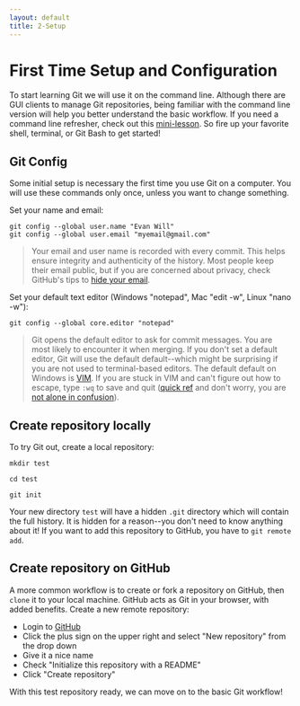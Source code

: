 ```yaml
---
layout: default
title: 2-Setup
---
```


# First Time Setup and Configuration

To start learning Git we will use it on the command line.
Although there are GUI clients to manage Git repositories, being familiar with the command line version will help you better understand the basic workflow.
If you need a command line refresher, check out this [mini-lesson](https://evanwill.github.io/_drafts/notes/commandline.html).
So fire up your favorite shell, terminal, or Git Bash to get started!

## Git Config

Some initial setup is necessary the first time you use Git on a computer.
You will use these commands only once, unless you want to change something.

Set your name and email:

```
git config --global user.name "Evan Will"
git config --global user.email "myemail@gmail.com"
```

> Your email and user name is recorded with every commit.
> This helps ensure integrity and authenticity of the history.
> Most people keep their email public, but if you are concerned about privacy, check GitHub's tips to [hide your email](https://help.github.com/articles/keeping-your-email-address-private/).

Set your default text editor (Windows "notepad", Mac "edit -w", Linux "nano -w"):

```
git config --global core.editor "notepad"
```

> Git opens the default editor to ask for commit messages. 
> You are most likely to encounter it when merging.
> If you don't set a default editor, Git will use the default default--which might be surprising if you are not used to terminal-based editors. 
> The default default on Windows is [VIM](http://www.vim.org/). 
> If you are stuck in VIM and can't figure out how to escape, type `:wq` to save and quit ([quick ref](https://w3.cs.jmu.edu/bernstdh/Web/common/help/vim.php) and don't worry, you are [not alone in confusion](https://stackoverflow.blog/2017/05/23/stack-overflow-helping-one-million-developers-exit-vim/)).

## Create repository locally

To try Git out, create a local repository:

```
mkdir test

cd test

git init
```

Your new directory `test` will have a hidden `.git` directory which will contain the full history. 
It is hidden for a reason--you don't need to know anything about it!
If you want to add this repository to GitHub, you have to `git remote add`.

## Create repository on GitHub

A more common workflow is to create or fork a repository on GitHub, then `clone` it to your local machine.
GitHub acts as Git in your browser, with added benefits.
Create a new remote repository:

- Login to [GitHub](https://github.com/) 
- Click the plus sign on the upper right and select "New repository" from the drop down
- Give it a nice name
- Check "Initialize this repository with a README"
- Click "Create repository"

With this test repository ready, we can move on to the basic Git workflow!
